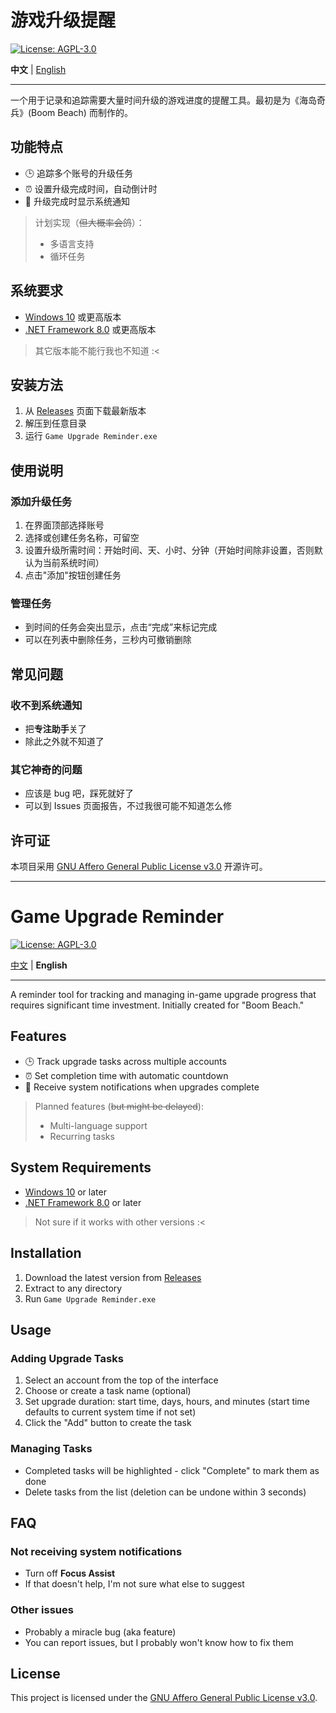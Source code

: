 # 游戏升级提醒

[![License: AGPL-3.0](https://img.shields.io/badge/License-AGPL--3.0-blue.svg)](https://opensource.org/licenses/AGPL-3.0)

**中文** | [English](#game-upgrade-reminder)

---

一个用于记录和追踪需要大量时间升级的游戏进度的提醒工具。最初是为《海岛奇兵》(Boom Beach) 而制作的。

## 功能特点

- 🕒 追踪多个账号的升级任务
- ⏰ 设置升级完成时间，自动倒计时
- 🔔 升级完成时显示系统通知

> 计划实现（~~但大概率会鸽~~）：
> - 多语言支持
> - 循环任务

## 系统要求

- [Windows 10](https://www.microsoft.com/en-ca/software-download/windows10) 或更高版本
- [.NET Framework 8.0](https://dotnet.microsoft.com/en-us/download/dotnet/8.0) 或更高版本

> 其它版本能不能行我也不知道 :<

## 安装方法

1. 从 [Releases](https://github.com/YuanXiQWQ/Game-Upgrade-Reminder/releases) 页面下载最新版本
2. 解压到任意目录
3. 运行 `Game Upgrade Reminder.exe`

## 使用说明

### 添加升级任务

1. 在界面顶部选择账号
2. 选择或创建任务名称，可留空
3. 设置升级所需时间：开始时间、天、小时、分钟（开始时间除非设置，否则默认为当前系统时间）
4. 点击"添加"按钮创建任务

### 管理任务

- 到时间的任务会突出显示，点击“完成”来标记完成
- 可以在列表中删除任务，三秒内可撤销删除

## 常见问题

### 收不到系统通知

- 把**专注助手**关了
- 除此之外就不知道了

### 其它神奇的问题

- 应该是 bug 吧，踩死就好了
- 可以到 Issues 页面报告，不过我很可能不知道怎么修

## 许可证

本项目采用 [GNU Affero General Public License v3.0](LICENSE) 开源许可。

---

# Game Upgrade Reminder

[![License: AGPL-3.0](https://img.shields.io/badge/License-AGPL--3.0-blue.svg)](https://opensource.org/licenses/AGPL-3.0)

[中文](#游戏升级提醒) | **English**

---

A reminder tool for tracking and managing in-game upgrade progress that requires significant time investment. Initially
created for "Boom Beach."

## Features

- 🕒 Track upgrade tasks across multiple accounts
- ⏰ Set completion time with automatic countdown
- 🔔 Receive system notifications when upgrades complete

> Planned features (~~but might be delayed~~):
> - Multi-language support
> - Recurring tasks

## System Requirements

- [Windows 10](https://www.microsoft.com/en-ca/software-download/windows10) or later
- [.NET Framework 8.0](https://dotnet.microsoft.com/en-us/download/dotnet/8.0) or later

> Not sure if it works with other versions :<

## Installation

1. Download the latest version from [Releases](https://github.com/YuanXiQWQ/Game-Upgrade-Reminder/releases)
2. Extract to any directory
3. Run `Game Upgrade Reminder.exe`

## Usage

### Adding Upgrade Tasks

1. Select an account from the top of the interface
2. Choose or create a task name (optional)
3. Set upgrade duration: start time, days, hours, and minutes (start time defaults to current system time if not set)
4. Click the "Add" button to create the task

### Managing Tasks

- Completed tasks will be highlighted - click "Complete" to mark them as done
- Delete tasks from the list (deletion can be undone within 3 seconds)

## FAQ

### Not receiving system notifications

- Turn off **Focus Assist**
- If that doesn't help, I'm not sure what else to suggest

### Other issues

- Probably a miracle bug (aka feature)
- You can report issues, but I probably won't know how to fix them

## License

This project is licensed under the [GNU Affero General Public License v3.0](LICENSE).
